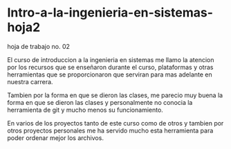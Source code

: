 # Intro-a-la-ingenieria-en-sistemas-hoja2
 hoja de trabajo no. 02 

El curso de introduccion a la ingenieria en sistemas me llamo la atencion por los recursos que se enseñaron durante el curso, plataformas y otras herramientas que se proporcionaron que serviran para mas adelante en nuestra carrera.

Tambien por la forma en que se dieron las clases, me parecio muy buena la forma en que se dieron las clases y personalmente no conocia la herramienta de git y mucho menos su funcionamiento.

En varios de los proyectos tanto de este curso como de otros y tambien por otros proyectos personales me ha servido mucho esta herramienta para poder ordenar mejor los archivos. 